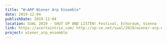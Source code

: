 ```yaml
---
title: "W~ARP Wiener Arp Ensemble"
date: 2019-12-04
publishDate: 2019-12-04
location: SUAL 2019 - SHUT UP AND LISTEN! Festival, Echoraum, Vienna
link: https://acertaintrio.com/ http://sp-ce.net/sual/2019/wiener-arp-ensemble_de.html
project: wiener_arp_ensemble
---
```



